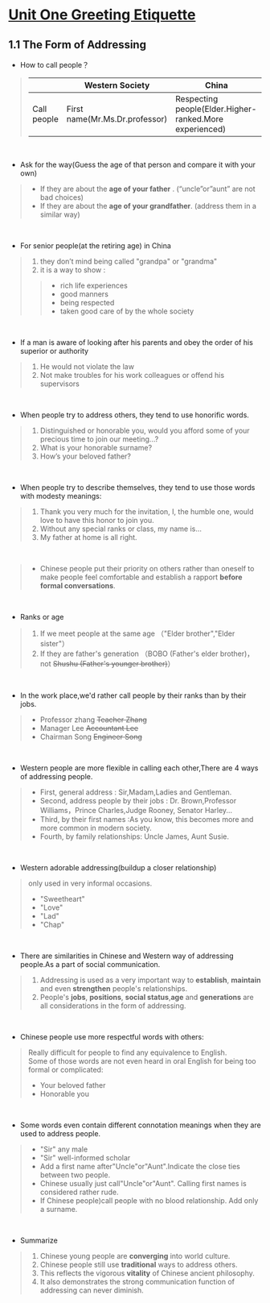 # [Unit One Greeting Etiquette](https://github.com/LOUHOIN/Western-Culture-Notes/blob/master/1.0.md)
## 1.1 The Form of Addressing

* How to call people？
>|        | Western Society  |China|
>|  ----  | ---------------  |---- |
>| Call people  | First name(Mr.Ms.Dr.professor)|Respecting people(Elder.Higher-ranked.More experienced)|
<br/>

* Ask for the way(Guess the age of that person and compare it with your own)
>+ If they are about the **age of your father** . (“uncle”or”aunt” are not bad choices)<br/>
>+ If they are about the **age of your grandfather**. (address them in a similar way)

<br/>

* For senior people(at the retiring age) in China
>1. they don’t mind being called "grandpa" or "grandma"<br/>
>2. it is a way to show :
>>+ rich life experiences <br/>
>>+ good manners<br/>
>>+ being respected<br/>
>>+ taken good care of by the whole society

<br/>

* If a man is aware of looking after his parents and obey the order of his superior or authority
>1. He would not violate the law<br/>
>2. Not make troubles for his work colleagues or offend his supervisors

<br/>


* When people try to address others, they tend to use honorific words.
>1. Distinguished or honorable you, would you afford some of your precious time to join our meeting…?<br/>
>2. What is your honorable surname?<br/>
>3. How’s your beloved father?

<br/>


* When people try to describe themselves, they tend to use those words with modesty meanings:

>1. Thank you very much for the invitation, I, the humble one, would love to have this honor to join you.<br/>
>2. Without any special ranks or class, my name is…<br/>
>3. My father at home is all right.

<br/>

>+ Chinese people put their priority on others rather than oneself to make people feel comfortable and establish a rapport  **before formal conversations**.  

<br/>


* Ranks or age
>1. If we meet people at the same age	（"Elder brother","Elder sister"）<br/>
>2. If they are father's generation	（BOBO (Father's elder brother)，not ~~Shushu (Father's younger brother)~~）

<br>

* In the work place,we'd rather call people by their ranks than by their jobs.
>+ Professor zhang  ~~Teacher Zhang~~ <br>
>+ Manager Lee ~~Accountant Lee~~<br>
>+ Chairman Song ~~Engineer Song~~

<br>

* Western people are more flexible in calling each other,There are 4 ways of addressing people.
>+ First, general address :	Sir,Madam,Ladies and Gentleman.<br>
>+ Second, address people by their jobs :	Dr. Brown,Professor Williams，Prince Charles,Judge Rooney, Senator Harley...<br>
>+ Third, by their first names :As you know, this becomes more and more common in modern society.<br>
>+ Fourth, by family relationships: Uncle James, Aunt Susie.

<br>

* Western adorable addressing(buildup a closer relationship)
> only used in very informal occasions.
>+ "Sweetheart"
>+ "Love"
>+ "Lad"
>+ "Chap"

<br>

* There are similarities in Chinese and Western way of addressing people.As a part of social communication.
>1. Addressing is used as a very important way to **establish**, **maintain** and even **strengthen** people's relationships.<br>
>2. People's **jobs**, **positions**, **social status**,**age** and **generations** are all considerations in the form of addressing.

<br>

* Chinese people use more respectful words with others:
>Really difficult for people to find any equivalence to English.<br>
>Some of those words are not even heard in oral English for being too formal or complicated:
>+ Your beloved father<br>
>+ Honorable you<br>

<br>

* Some words even contain different connotation meanings when they are used to address people.
>+ "Sir" any male<br>
>+ "Sir" well-informed scholar<br>
>+ Add a first name after"Uncle"or"Aunt".Indicate the close ties between two people.<br>
>+ Chinese usually just call"Uncle"or"Aunt". Calling first names is considered rather rude.<br>
>+ If Chinese people)call people with no blood relationship. Add only a surname.

<br>

* Summarize
>1. Chinese young people are **converging** into world culture.<br>
>2. Chinese people still use **traditional** ways to address others.<br>
>3. This reflects the vigorous **vitality** of Chinese ancient philosophy.<br>
>4. It also demonstrates the strong communication function of addressing can never diminish.